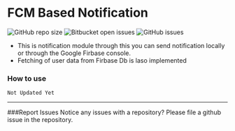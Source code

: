 # FCM Based Notification
![GitHub repo size](https://img.shields.io/github/repo-size/HeyIts-RJ/notification-FCM-module) ![Bitbucket open issues](https://img.shields.io/bitbucket/issues-raw/HeyIts-RJ/notification-FCM-module) ![GitHub issues](https://img.shields.io/github/issues/HeyIts-RJ/notification-FCM-module)
- This is notification module through this you can send notification locally or through the Google Firbase console.
- Fetching of user data from Firbase Db is laso implemented

### How to use
`Not Updated Yet`


------------

###Report Issues
Notice any issues with a repository? Please file a github issue in the repository.
